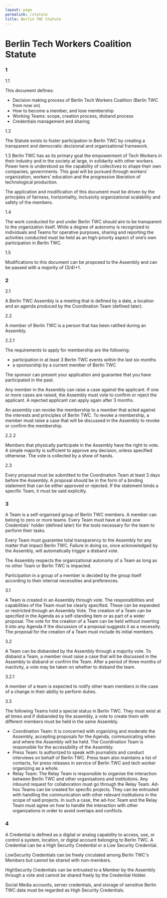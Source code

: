 ```yaml
---
layout: page
permalink: /statute
title: Berlin TWC Statute
---
```

#  Berlin Tech Workers Coalition Statute

### 1 

1.1

This document defines:
* Decision making process of Berlin Tech Workers Coalition (Berlin TWC from now on)
* How to become a member, and lose membership
* Working Teams: scope, creation process, disband process
* Credentials management and sharing

1.2

The Statute exists to foster participation in Berlin TWC by creating a transparent and democratic decisional and organizational framework. 
 
1.3
Berlin TWC has as its primary goal the empowerment of Tech Workers in their industry and in the society at large, in solidarity with other workers. Power here is understood as the capability of collectives to shape their own companies, governments. This goal will be pursued through workers’ organization, workers’ education and the progressive liberation of technological production.


The application and modification of this document must be driven by the principles of fairness, horizontality, inclusivity organizational scalability and safety of the members. 


1.4 

The work conducted for and under Berlin TWC should aim to be transparent to the organization itself. While a degree of autonomy is recognized to individuals and Teams for operative purposes, sharing and reporting the activities conducted must be held as an high-priority aspect of one’s own participation in Berlin TWC. 

1.5

Modifications to this document can be proposed to the Assembly and can be passed with a majority of (3/4)+1.

### 2 

2.1

A Berlin TWC Assembly is a meeting that is defined by a date, a location and an agenda produced by the Coordination Team (defined later). 


2.2

A member of Berlin TWC is a person that has been ratified during an Assembly.

2.2.1

The requirements to apply for membership are the following:

* participation in at least 3 Berlin TWC events within the last six months
* a sponsorship by a current member of Berlin TWC

The sponsor can present your application and guarantee that you have participated in the past. 

Any member in the Assembly can raise a case against the applicant. If one or more cases are raised, the Assembly must vote to confirm or reject the applicant. A rejected applicant can apply again after 3 months.

An assembly can revoke the membership to a member that acted against the interests and principles of Berlin TWC. To revoke a membership, a member must raise a case that will be discussed in the Assembly to revoke or confirm the membership.

2.2.2 

Members that physically participate in the Assembly have the right to vote. A simple majority is sufficient to approve any decision, unless specified otherwise. The vote is collected by a show of hands.

2.3

Every proposal must be submitted to the Coordination Team at least 3 days before the Assembly. A proposal should be in the form of a binding statement that can be either approved or rejected. If the statement binds a specific Team, it must be said explicitly. 

### 3

A Team is a self-organised group of Berlin TWC members. A member can belong to zero or more teams. Every Team must have at least one Credentials' holder (defined later) for the tools necessary for the team to perform their tasks.

Every Team must guarantee total transparency to the Assembly for any matter that impact Berlin TWC. Failure in doing so, once acknowledged by the Assembly, will automatically trigger a disband vote.

The Assembly respects the organizational autonomy of a Team as long as no other Team or Berlin TWC is impacted.

Participation in a group of a member is decided by the group itself according to their internal necessities and preferences.

3.1 

A Team is created in an Assembly through vote. The responsibilities and capabilities of the Team must be clearly specified. These can be expanded or restricted through an Assembly Vote. The creation of a Team can be specified in the Agenda as a self-standing item or as part of a wider proposal. The vote for the creation of a Team can be held without inserting it into any Agenda if the discussion of a proposal suggests it as a necessity. The proposal for the creation of a Team must include its initial members.
 
 3.2 

A Team can be disbanded by the Assembly through a majority vote. To disband a Team, a member must raise a case that will be discussed in the Assembly to disband or confirm the Team. After a period of three months of inactivity, a vote may be taken on whether to disband the team. 

3.2.1

A member of a team is expected to notify other team members in the case of a change in their ability to perform duties.

3.3

The following Teams hold a special status in Berlin TWC. They must exist at all times and if disbanded by the assembly, a vote to create them with different members must be held in the same Assembly.

* Coordination Team: It is concerned with organizing and moderate the Assembly, accepting proposals for the Agenda, communicating when and where the Assembly will be held. The Coordination Team is responsible for the accessibility of the Assembly.
* Press Team: Is authorized to speak with journalists and conduct interviews on behalf of Berlin TWC. Press team also maintains a list of contacts, for press releases in service of Berlin TWC and tech worker organizing as a whole.
* Relay Team: The Relay Team is responsible to organise the interaction between Berlin TWC and other organisations and institutions. Any inbound request for collaboration must go through the Relay Team. Ad-hoc Teams can be created for specific projects. They can be entrusted with handling the communication with other relevant institutions in the scope of said projects. In such a case, the ad-hoc Team and the Relay Team must agree on how to handle the interaction with other organizations in order to avoid overlaps and conflicts.


### 4

A Credential is defined as a digital or analog capability to access, use, or control a system, location, or digital account belonging to Berlin TWC. A Credential can be a High Security Credential or a Low Security Credential. 

LowSecurity Credentials can be freely circulated among Berlin TWC's Members but cannot be shared with non-members. 

HighSecurity Credentials can be entrusted to a Member by the Assembly through a vote and cannot be shared freely by the Credential Holder. 

Social Media accounts, server credentials, and storage of sensitive Berlin TWC data must be regarded as High Security Credentials.



